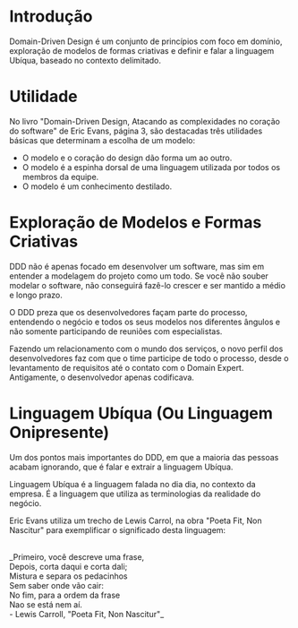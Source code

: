 # Introdução

Domain-Driven Design é um conjunto de princípios com foco em domínio, exploração de modelos de formas criativas e definir e falar a linguagem Ubíqua, baseado no contexto delimitado.

# Utilidade

No livro "Domain-Driven Design, Atacando as complexidades no coração do software" de Eric Evans, página 3, são destacadas três utilidades básicas que determinam a escolha de um modelo:

* O modelo e o coração do design dão forma um ao outro.
* O modelo é a espinha dorsal de uma linguagem utilizada por todos os membros da equipe.
* O modelo é um conhecimento destilado.

# Exploração de Modelos e Formas Criativas

DDD não é apenas focado em desenvolver um software, mas sim em entender a modelagem do projeto como um todo.
Se você não souber modelar o software, não conseguirá fazê-lo crescer e ser mantido a médio e longo prazo.

O DDD preza que os desenvolvedores façam parte do processo, entendendo o negócio e todos os seus modelos nos diferentes ângulos e não somente participando de reuniões com especialistas.

Fazendo um relacionamento com o mundo dos serviços, o novo perfil dos desenvolvedores faz com que o time participe de todo o processo, desde o levantamento de requisitos até o contato com o Domain Expert. Antigamente, o desenvolvedor apenas codificava.

# Linguagem Ubíqua (Ou Linguagem Onipresente)
Um dos pontos mais importantes do DDD, em que a maioria das pessoas acabam ignorando, que é falar e extrair a linguagem Ubíqua.

Linguagem Ubíqua é a linguagem falada no dia dia, no contexto da empresa. É a linguagem que utiliza as terminologias da realidade do negócio.

Eric Evans utiliza um trecho de Lewis Carrol, na obra "Poeta Fit, Non Nascitur" para exemplificar o significado desta linguagem:

<br>
_Primeiro, você descreve uma frase,</br>
Depois, corta daqui e corta dali;</br>
Mistura e separa os pedacinhos</br>
Sem saber onde vão cair:</br>
No fim, para a ordem da frase</br>
Nao se está nem aí.</br>
 - Lewis Carroll, "Poeta Fit, Non Nascitur"_</br>




